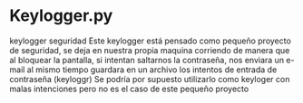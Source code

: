 # Keylogger.py
keylogger seguridad
Este keylogger está pensado como pequeño proyecto de seguridad, se deja en nuestra propia maquina corriendo de manera que al bloquear la  pantalla, si intentan saltarnos la contraseña, nos enviara un e-mail al mismo tiempo guardara en un archivo los intentos de entrada de contraseña (keyloggr)
Se podría por supuesto utilizarlo como keyloger con malas intenciones pero no es el caso de este pequeño proyecto
